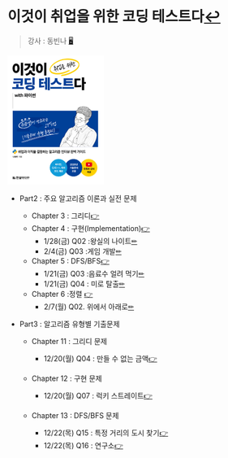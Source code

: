 # 이것이 취업을 위한 코딩 테스트다[↩](../../../)
> 강사 : 동빈나 [🖥](https://github.com/ndb796/python-for-coding-test)

<img src="./image/bookcover.png" style="zoom:25%;" />

* Part2 : 주요 알고리즘 이론과 실전 문제
    * Chapter 3 : 그리디[👉](./3_greedy.md)
    * Chapter 4 : 구현(Implementation)[👉](./4_impl.md)
      * 1/28(금) Q02 :왕실의 나이트[✏](4_impl_problem_1.md)
      * 2/4(금) Q03 :게임 개발[✏](4_impl_problem_2.md)
    * Chapter 5 : DFS/BFS[👉](./5_DFS_BFS.md)
      * 1/21(금) Q03 :음료수 얼려 먹기[✏](5_DFS_BFS_problem_1.md)
      * 1/21(금) Q04 : 미로 탈출[✏](5_DFS_BFS_problem_2.md)
    * Chapter 6 :정렬 [👉](./6_sorting.md)
      * 2/7(월) Q02. 위에서 아래로[✏](6_sorting_problem_1.md)


* Part3 : 알고리즘 유형별 기출문제
    * Chapter 11 : 그리디 문제
      * 12/20(월) Q04 : 만들 수 없는 금액[👉](./11_greedy_problem_4.md)

    * Chapter 12 : 구현 문제
      * 12/20(월) Q07 : 럭키 스트레이트[👉](./12_impl_problem_7.md)

    * Chapter 13 : DFS/BFS 문제
      * 12/22(목) Q15 : 특정 거리의 도시 찾기[👉](./13_DFS_BFS_problem_1.md)
      * 12/22(목) Q16 : 연구소[👉](./13_DFS_BFS_problem_2.md)